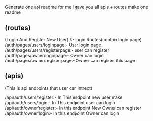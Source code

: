 Generate one api readme for me i gave you all apis + routes make one readme 



## (routes)

(Login And Register New User)
/:-Login Routes(contain login page)
/auth/pages/users/loginpage:- User login page
/auth/pages/users/registerpage:- user can register
/auth/pages/owner/loginpage:- Owner can login
/auth/pages/owner/registerpage:- Owner can register this page




## (apis)
(This is api endpoints that user can intrect)

/api/auth/users/register:- In This endpoint new user make
/api/auth/users/login:- In This endpoint user can login
/api/auth/owner/register:- In this endpoint New Owner can register
/api/auth/owner/login:- In this endpoint Owner can login